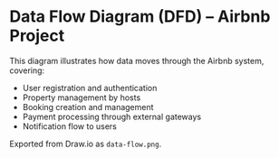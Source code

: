 # Data Flow Diagram (DFD) – Airbnb Project

This diagram illustrates how data moves through the Airbnb system, covering:

- User registration and authentication
- Property management by hosts
- Booking creation and management
- Payment processing through external gateways
- Notification flow to users

Exported from Draw.io as `data-flow.png`.
